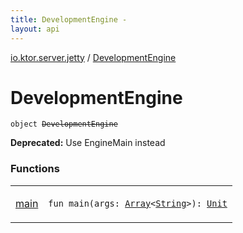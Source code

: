 ```yaml
---
title: DevelopmentEngine - 
layout: api
---
```


<div class='api-docs-breadcrumbs'><a href="../index.html">io.ktor.server.jetty</a> / <a href="./index.html">DevelopmentEngine</a></div>

# DevelopmentEngine

<div class="signature"><code><span class="keyword">object </span><s><span class="identifier">DevelopmentEngine</span></s></code></div>

**Deprecated:** Use EngineMain instead

### Functions

<table class="api-docs-table">
<tbody>
<tr>
<td markdown="1">

<a href="main.html">main</a>


</td>
<td markdown="1">
<div class="signature"><code><span class="keyword">fun </span><span class="identifier">main</span><span class="symbol">(</span><span class="parameterName" id="io.ktor.server.jetty.DevelopmentEngine$main(kotlin.Array((kotlin.String)))/args">args</span><span class="symbol">:</span>&nbsp;<a href="https://kotlinlang.org/api/latest/jvm/stdlib/kotlin/-array/index.html"><span class="identifier">Array</span></a><span class="symbol">&lt;</span><a href="https://kotlinlang.org/api/latest/jvm/stdlib/kotlin/-string/index.html"><span class="identifier">String</span></a><span class="symbol">&gt;</span><span class="symbol">)</span><span class="symbol">: </span><a href="https://kotlinlang.org/api/latest/jvm/stdlib/kotlin/-unit/index.html"><span class="identifier">Unit</span></a></code></div>

</td>
</tr>
</tbody>
</table>

